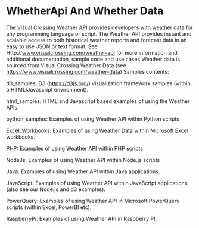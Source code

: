 # WhetherApi And Whether Data
The Visual Crossing Weather API provides developers with weather data for any programming language or script. The Weather API provides instant and scalable access to both historical weather reports and forecast data in an easy to use JSON or text format. See
Http://www.visualcrossing.com/weather-api
for more information and additional documentation, sample code and use cases
Weather data is sourced from Visual Crossing Weather Data (see https://www.visualcrossing.com/weather-data)
Samples contents:

d3_samples: D3 (https://d3js.org/) visualization framework samples (within a HTML/Javascript environment).

html_samples: HTML and Javascript based examples of using the Weather APIs.

python_samples: Examples of using Weather API within Python scripts

Excel_Workbooks: Examples of using Weather Data within Microsoft Excel workbooks.

PHP: Examples of using Weather API within PHP scripts

NodeJs: Examples of using Weather API within Node.js scripts

Java: Examples of using Weather API within Java applications.

JavaScript: Examples of using Weather API within JavaScript applications (also see our Node.js and d3 examples).

PowerQuery: Examples of using Weather API in Microsoft PowerQuery scripts (within Excel, PowerBI etc).

RaspberryPi: Examples of using Weather API in Raspberry PI.
